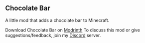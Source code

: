 ## Chocolate Bar
A little mod that adds a chocolate bar to Minecraft.

Download Chocolate Bar on [Modrinth](https://modrinth.com/mod/chocolate-bar)
To discuss this mod or give suggestions/feedback, join my [Discord](https://debuggy.gay/discord) server.
